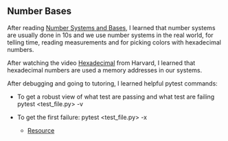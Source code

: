 ## Number Bases

After reading [Number Systems and Bases](https://betterexplained.com/articles/numbers-and-bases/), I learned that number systems are usually done in 10s and we use number systems in the real world, for telling time, reading measurements and for picking colors with hexadecimal numbers.

After watching the video [Hexadecimal](https://www.youtube.com/watch?v=nrFHGtGdOzA) from Harvard, I learned that hexadecimal numbers are used a memory addresses in our systems.

After debugging and going to tutoring, I learned helpful pytest commands:  
- To get a robust view of what test are passing and what test are failing
    pytest <test_file.py> -v

- To get the first failure:
    pytest <test_file.py> -x
    - [Resource](https://stackoverflow.com/questions/36804181/long-running-py-test-stop-at-first-failure)

